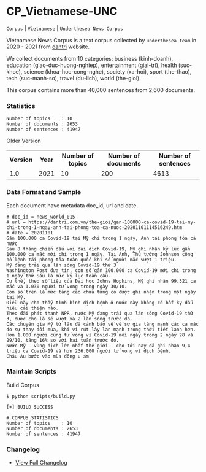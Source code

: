 # CP_Vietnamese-UNC

`Corpus` | `Vietnamese` | `Underthesea News Corpus`

Vietnamese News Corpus is a text corpus collected by `underthesea team` in 2020 - 2021 from [dantri](https://dantri.com.vn/) website.

We collect documents from 10 categories: business (kinh-doanh), education (giao-duc-huong-nghiep), entertainment (giai-tri), health (suc-khoe), science (khoa-hoc-cong-nghe), society (xa-hoi), sport (the-thao), tech (suc-manh-so), travel (du-lich), world (the-gioi).

This corpus contains more than 40,000 sentences from 2,600 documents.

### Statistics

```
Number of topics    : 10
Number of documents : 2653
Number of sentences : 41947 
```

Older Version

<table>
<tr>
  <th>Version</th>
  <th>Year</th>
  <th>Number of topics</th>
  <th>Number of documents</th>
  <th>Number of sentences</th>
</tr>
<tr>
  <td>1.0</td>
  <td>2021</td>
  <td>10</td>
  <td>200</td>
  <td>4613</td>
</tr>
</table>

### Data Format and Sample

Each document have metadata doc_id, url and date.

``` 
# doc_id = news_world_015
# url = https://dantri.com.vn/the-gioi/gan-100000-ca-covid-19-tai-my-chi-trong-1-ngay-anh-tai-phong-toa-ca-nuoc-20201101114516249.htm
# date = 20201101
Gần 100.000 ca Covid-19 tại Mỹ chỉ trong 1 ngày, Anh tái phong tỏa cả nước
Sau 8 tháng chiến đấu với đại dịch Covid-19, Mỹ ghi nhận kỷ lục gần 100.000 ca mắc mới chỉ trong 1 ngày. Tại Anh, Thủ tướng Johnson công bố lệnh tái phong tỏa toàn quốc khi số người mắc vượt 1 triệu.
Mỹ đang trải qua làn sóng Covid-19 thứ 3
Washington Post đưa tin, con số gần 100.000 ca Covid-19 mới chỉ trong 1 ngày thứ Sáu là mức kỷ lục toàn cầu.
Cụ thể, theo số liệu của Đại học Johns Hopkins, Mỹ ghi nhận 99.321 ca mắc và 1.030 người tử vong trong ngày 30/10.
Con số trên là mức tăng cao chưa từng có được ghi nhận trong một ngày tại Mỹ.
Điều này cho thấy tình hình dịch bệnh ở nước này không có bất kỳ dấu hiệu cải thiện nào.
Theo đài phát thanh NPR, nước Mỹ đang trải qua làn sóng Covid-19 thứ 3, được cho là sẽ vượt xa 2 làn sóng trước đó.
Các chuyên gia Mỹ từ lâu đã cảnh báo về về sự gia tăng mạnh các ca mắc do sự thay đổi mùa, khi vi rút lây lan mạnh trong thời tiết lạnh hơn.
Hơn 1.000 người cũng tử vong vì Covid-19 mỗi ngày trong 2 ngày 28 và 29/10, tăng 16% so với hai tuần trước đó.
Nước Mỹ - vùng dịch lớn nhất thế giới - cho tới nay đã ghi nhận 9,4 triệu ca Covid-19 và hơn 236.000 người tử vong vì dịch bệnh.
Châu Âu bước vào mùa đông u ám
```

### Maintain Scripts 

Build Corpus

```
$ python scripts/build.py

[+] BUILD SUCCESS

# CORPUS STATISTICS
Number of topics    : 10
Number of documents : 2653
Number of sentences : 41947
```

### Changelog

* [View Full Changelog](CHANGELOG.md)

